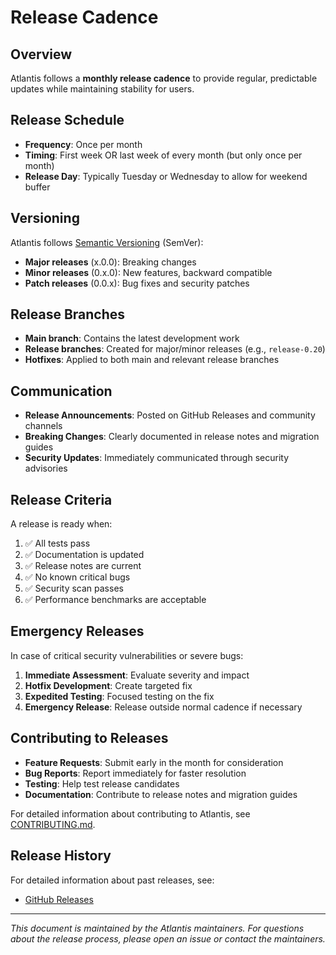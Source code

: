 # Release Cadence

## Overview

Atlantis follows a **monthly release cadence** to provide regular, predictable updates while maintaining stability for users.

## Release Schedule

-  **Frequency**: Once per month
-  **Timing**: First week OR last week of every month (but only once per month)
-  **Release Day**: Typically Tuesday or Wednesday to allow for weekend buffer

## Versioning

Atlantis follows [Semantic Versioning](https://semver.org/) (SemVer):

-  **Major releases** (x.0.0): Breaking changes
-  **Minor releases** (0.x.0): New features, backward compatible
-  **Patch releases** (0.0.x): Bug fixes and security patches

## Release Branches

-  **Main branch**: Contains the latest development work
-  **Release branches**: Created for major/minor releases (e.g., `release-0.20`)
-  **Hotfixes**: Applied to both main and relevant release branches

## Communication

-  **Release Announcements**: Posted on GitHub Releases and community channels
-  **Breaking Changes**: Clearly documented in release notes and migration guides
-  **Security Updates**: Immediately communicated through security advisories

## Release Criteria

A release is ready when:

1. ✅ All tests pass
2. ✅ Documentation is updated
3. ✅ Release notes are current
4. ✅ No known critical bugs
5. ✅ Security scan passes
6. ✅ Performance benchmarks are acceptable

## Emergency Releases

In case of critical security vulnerabilities or severe bugs:

1. **Immediate Assessment**: Evaluate severity and impact
2. **Hotfix Development**: Create targeted fix
3. **Expedited Testing**: Focused testing on the fix
4. **Emergency Release**: Release outside normal cadence if necessary

## Contributing to Releases

-  **Feature Requests**: Submit early in the month for consideration
-  **Bug Reports**: Report immediately for faster resolution
-  **Testing**: Help test release candidates
-  **Documentation**: Contribute to release notes and migration guides

For detailed information about contributing to Atlantis, see [CONTRIBUTING.md](./CONTRIBUTING.md).

## Release History

For detailed information about past releases, see:

-  [GitHub Releases](https://github.com/runatlantis/atlantis/releases)

---

_This document is maintained by the Atlantis maintainers. For questions about the release process, please open an issue or contact the maintainers._
